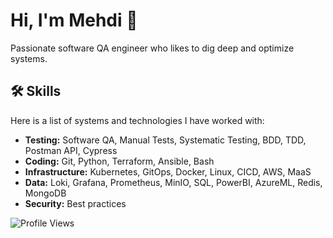 <link rel="stylesheet" href="https://cdnjs.cloudflare.com/ajax/libs/font-awesome/6.0.0-beta3/css/all.min.css">

# Hi, I'm Mehdi 👋

Passionate software QA engineer who likes to dig deep and optimize systems.

## 🛠 Skills
Here is a list of systems and technologies I have worked with:
- **Testing:** Software QA, Manual Tests, Systematic Testing, BDD, TDD, Postman API, Cypress 
- **Coding:** Git, Python, Terraform, Ansible, Bash
- **Infrastructure:** Kubernetes, GitOps, Docker, Linux, CICD, AWS, MaaS
- **Data:** Loki, Grafana, Prometheus, MinIO, SQL, PowerBI, AzureML, Redis, MongoDB
- **Security:** Best practices

![Profile Views](https://komarev.com/ghpvc/?username=memor24&color=blue)
